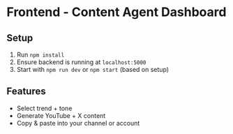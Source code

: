 # Frontend - Content Agent Dashboard

## Setup
1. Run `npm install`
2. Ensure backend is running at `localhost:5000`
3. Start with `npm run dev` or `npm start` (based on setup)

## Features
- Select trend + tone
- Generate YouTube + X content
- Copy & paste into your channel or account
